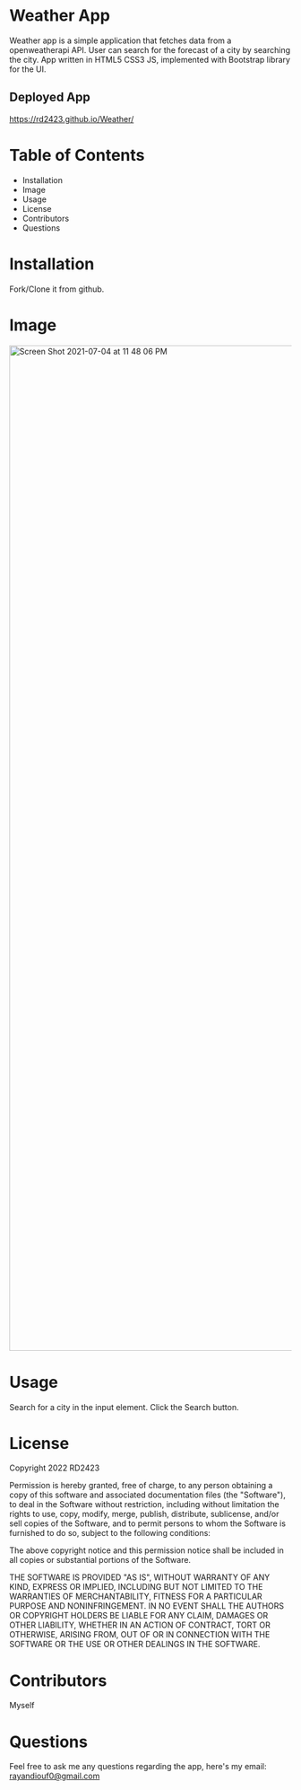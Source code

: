 # Weather App

Weather app is a simple application that fetches data from a openweatherapi API. User can search for the forecast of a city by searching the city.
App written in HTML5 CSS3 JS, implemented with Bootstrap library for the UI.

## Deployed App
https://rd2423.github.io/Weather/

  # Table of Contents
  * Installation 
  * Image
  * Usage
  * License
  * Contributors
  * Questions
  
  # Installation
  Fork/Clone it from github.
  

# Image
<img width="1792" alt="Screen Shot 2021-07-04 at 11 48 06 PM" src="https://user-images.githubusercontent.com/78246665/124415474-ed9c4480-dd22-11eb-81f2-5e01fe911386.png">

# Usage 
Search for a city in the input element. Click the Search button. 

 # License

  Copyright 2022 RD2423

  Permission is hereby granted, free of charge, to any person obtaining a copy of this software and associated documentation files (the "Software"), to deal in the Software without restriction, including without limitation the rights to use, copy, modify, merge, publish, distribute, sublicense, and/or sell copies of the Software, and to permit persons to whom the Software is furnished to do so, subject to the following conditions:

  The above copyright notice and this permission notice shall be included in all copies or substantial portions of the Software.

  THE SOFTWARE IS PROVIDED "AS IS", WITHOUT WARRANTY OF ANY KIND, EXPRESS OR IMPLIED, INCLUDING BUT NOT LIMITED TO THE WARRANTIES OF MERCHANTABILITY, FITNESS FOR A PARTICULAR PURPOSE AND NONINFRINGEMENT. IN NO EVENT SHALL THE AUTHORS OR COPYRIGHT HOLDERS BE LIABLE FOR ANY CLAIM, DAMAGES OR OTHER LIABILITY, WHETHER IN AN ACTION OF CONTRACT, TORT OR OTHERWISE, ARISING FROM, OUT OF OR IN CONNECTION WITH THE SOFTWARE OR THE USE OR OTHER DEALINGS IN THE SOFTWARE.
  
# Contributors 
Myself

# Questions
Feel free to ask me any questions regarding the app, here's my email: rayandiouf0@gmail.com
